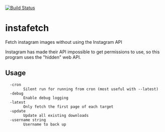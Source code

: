 [![Build Status](https://travis-ci.org/lepinkainen/instafetch.svg?branch=master)](https://travis-ci.org/lepinkainen/instafetch)

# instafetch
Fetch instagram images without using the Instagram API

Instagram has made their API impossible to get permissions to use, so this program uses the "hidden" web API.

## Usage

```
  -cron
        Silent run for running from cron (most useful with --latest)
  -debug
        Enable debug logging
  -latest
        Only fetch the first page of each target
  -update
        Update all existing downloads
  -username string
        Username to back up
```
